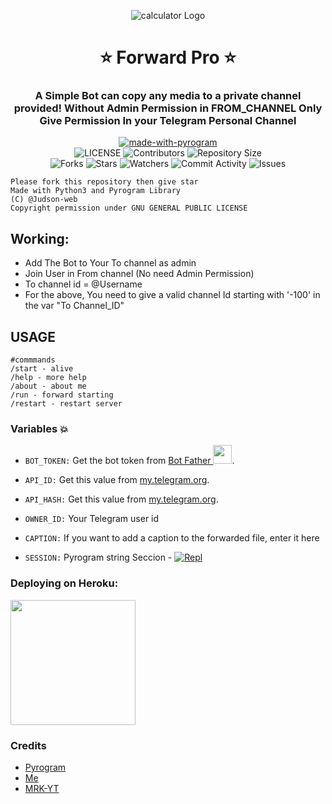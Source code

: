 <p align="center">
  <img src="https://i.ibb.co/NxLgyq9/photo-2021-10-30-14-25-14-removebg-preview.png" alt="calculator Logo">
</p>
<h1 align= center><b>⭐️ Forward Pro ⭐️</b></h1>
<h3 align = center> A Simple Bot can copy any media to a private channel provided!
Without Admin Permission in FROM_CHANNEL
Only Give Permission In your Telegram Personal Channel </h3>

<p align="center">
<a href="https://python.org"><img src="http://forthebadge.com/images/badges/made-with-python.svg" alt="made-with-pyrogram"></a>
<br>
    <img src="https://img.shields.io/github/license/Judson-web/Frwdit-V2-1?style=for-the-badge" alt="LICENSE">
    <img src="https://img.shields.io/github/contributors/Judson-web/Frwdit-V2-1?style=for-the-badge" alt="Contributors">
    <img src="https://img.shields.io/github/repo-size/Judson-web/Frwdit-V2-1?style=for-the-badge" alt="Repository Size"> <br>
    <img src="https://img.shields.io/github/forks/Judson-web/Frwdit-V2-1?style=for-the-badge" alt="Forks">
    <img src="https://img.shields.io/github/stars/Judson-web/Frwdit-V2-1?style=for-the-badge" alt="Stars">
    <img src="https://img.shields.io/github/watchers/Judson-web/Frwdit-V2-1?style=for-the-badge" alt="Watchers">
    <img src="https://img.shields.io/github/commit-activity/w/Judson-web/Frwdit-V2-1?style=for-the-badge" alt="Commit Activity">
    <img src="https://img.shields.io/github/issues/Judson-web/Frwdit-V2-1?style=for-the-badge" alt="Issues">
</p>


```
Please fork this repository then give star
Made with Python3 and Pyrogram Library
(C) @Judson-web
Copyright permission under GNU GENERAL PUBLIC LICENSE
```

## Working:
- Add The Bot to Your To channel as admin
- Join User in From channel (No need Admin Permission)
- To channel id = @Username
- For the above, You need to give a valid channel Id starting with '-100' in the var "To Channel_ID"

## USAGE
```
#commmands
/start - alive
/help - more help
/about - about me
/run - forward starting
/restart - restart server
```

### Variables 💥

- `BOT_TOKEN:` Get the bot token from [Bot Father <img src="https://telegra.ph/file/8d80c13110506bf1cb58e.jpg" width="30" height="30">](https://telegram.dog/BotFather).

- `API_ID:` Get this value from [my.telegram.org](https://my.telegram.org).

- `API_HASH:` Get this value from [my.telegram.org](https://my.telegram.org).

- `OWNER_ID:` Your Telegram user id

- `CAPTION:` If you want to add a caption to the forwarded file, enter it here

- `SESSION:` Pyrogram string Seccion - [![Repl](https://repl.it/badge/github/spandey112/SensibleUserbot)](https://replit.com/@JijinR/PyroSessionString?v=1)

### Deploying on Heroku:

<p><a href="https://heroku.com/deploy?template=https://github.com/Judson-web/Frwdit-V2-1"><img src="https://img.shields.io/badge/Deploy%20To%20Heroku-blueviolet?style=for-the-badge&logo=heroku" width="200""/></a></p>

### Credits

* [Pyrogram](https://github.com/pyrogram/pyrogram)
* [Me](https://github.com/Judson-web)
* [MRK-YT](https://github.com/MRK-YT)
